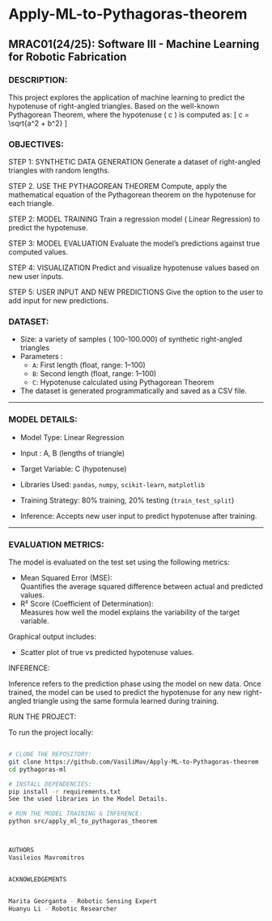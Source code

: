 # Apply-ML-to-Pythagoras-theorem

## MRAC01(24/25): Software III - Machine Learning for Robotic Fabrication

### DESCRIPTION:

This project explores the application of machine learning to predict the hypotenuse of right-angled triangles. Based on the well-known Pythagorean Theorem, where the hypotenuse \( c \) is computed as:
[ c = \sqrt{a^2 + b^2} \]

### OBJECTIVES: 

STEP 1: SYNTHETIC DATA GENERATION 
Generate a dataset of right-angled triangles with random lengths.

STEP 2. USE THE PYTHAGOREAN THEOREM
Compute, apply the mathematical equation of the Pythagorean theorem on the hypotenuse for each triangle.

STEP 2: MODEL TRAINING
Train  a regression model ( Linear Regression) to predict the hypotenuse.

STEP 3: MODEL EVALUATION
Evaluate the model’s predictions against true computed values.

STEP 4: VISUALIZATION
Predict and visualize hypotenuse values based on new user inputs.

STEP 5: USER INPUT AND NEW PREDICTIONS
Give the option to the user to add input for new predictions.

### DATASET:

- Size: a variety of samples ( 100-100.000) of synthetic right-angled triangles
- Parameters :
  - `A`: First length (float, range: 1–100)
  - `B`: Second length (float, range: 1–100)
  - `C`: Hypotenuse calculated using Pythagorean Theorem
- The dataset is generated programmatically and saved as a CSV file.

---

### MODEL DETAILS:

- Model Type: Linear Regression
- Input : A, B (lengths of triangle)
- Target Variable: C (hypotenuse)

- Libraries Used: `pandas`, `numpy`, `scikit-learn`, `matplotlib`

- Training Strategy: 80% training, 20% testing (`train_test_split`)
- Inference: Accepts new user input to predict hypotenuse after training.

---

### EVALUATION METRICS:

The model is evaluated on the test set using the following metrics:

- Mean Squared Error (MSE):  
  Quantifies the average squared difference between actual and predicted values.
- R² Score (Coefficient of Determination):  
  Measures how well the model explains the variability of the target variable.

Graphical output includes:

- Scatter plot of true vs predicted hypotenuse values.

INFERENCE:

Inference refers to the prediction phase using the model on new data.
Once trained, the model can be used to predict the hypotenuse for any new right-angled triangle using the same formula learned during training.

RUN THE PROJECT:

To run the project locally:

```bash

# CLONE THE REPOSITORY:
git clone https://github.com/VasiliMav/Apply-ML-to-Pythagoras-theorem
cd pythagoras-ml

# INSTALL DEPENDENCIES: 
pip install -r requirements.txt
See the used libraries in the Model Details.

# RUN THE MODEL TRAINING & INFERENCE:
python src/apply_ml_to_pythagoras_theorem



AUTHORS
Vasileios Mavromitros


ACKNOWLEDGEMENTS 


Marita Georganta - Robotic Sensing Expert
Huanyu Li - Robotic Researcher




